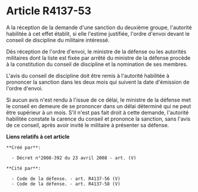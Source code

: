 # Article R4137-53

A la réception de la demande d'une sanction du deuxième groupe, l'autorité habilitée à cet effet établit, si elle l'estime
justifiée, l'ordre d'envoi devant le conseil de discipline du militaire intéressé.

Dès réception de l'ordre d'envoi, le ministre de la défense ou les autorités militaires dont la liste est fixée par arrêté du
ministre de la défense procède à la constitution du conseil de discipline et la nomination de ses membres.

L'avis du conseil de discipline doit être remis à l'autorité habilitée à prononcer la sanction dans les deux mois qui suivent
la date d'émission de l'ordre d'envoi.

Si aucun avis n'est rendu à l'issue de ce délai, le ministre de la défense met le conseil en demeure de se prononcer dans un
délai déterminé qui ne peut être supérieur à un mois. S'il n'est pas fait droit à cette demande, l'autorité habilitée
constate la carence du conseil et prononce la sanction, sans l'avis de ce conseil, après avoir invité le militaire à
présenter sa défense.

**Liens relatifs à cet article**

	**Créé par**:

	  - Décret n°2008-392 du 23 avril 2008 - art. (V)

	**Cité par**:

	  - Code de la défense. - art. R4137-56 (V)
	  - Code de la défense. - art. R4137-58 (V)
